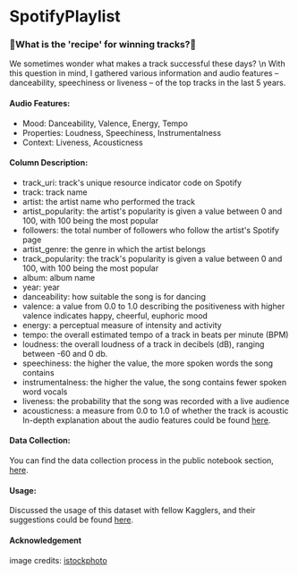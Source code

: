 # SpotifyPlaylist

### 🎹What is the 'recipe' for winning tracks?🤔
We sometimes wonder what makes a track successful these days? \n
With this question in mind, I gathered various information and audio features – danceability, speechiness or liveness – of the top tracks in the last 5 years.

#### Audio Features:
* Mood: Danceability, Valence, Energy, Tempo
* Properties: Loudness, Speechiness, Instrumentalness
* Context: Liveness, Acousticness

#### Column Description:
* track_uri: track's unique resource indicator code on Spotify
* track: track name
* artist: the artist name who performed the track
* artist_popularity: the artist's popularity is given a value between 0 and 100, with 100 being the most popular
* followers: the total number of followers who follow the artist's Spotify page
* artist_genre: the genre in which the artist belongs
* track_popularity: the track's popularity is given a value between 0 and 100, with 100 being the most popular
* album: album name
* year: year
* danceability: how suitable the song is for dancing
* valence: a value from 0.0 to 1.0 describing the positiveness with higher valence indicates happy, cheerful, euphoric mood
* energy: a perceptual measure of intensity and activity
* tempo: the overall estimated tempo of a track in beats per minute (BPM)
* loudness: the overall loudness of a track in decibels (dB), ranging between -60 and 0 db.
* speechiness: the higher the value, the more spoken words the song contains
* instrumentalness: the higher the value, the song contains fewer spoken word vocals
* liveness: the probability that the song was recorded with a live audience
* acousticness: a measure from 0.0 to 1.0 of whether the track is acoustic
In-depth explanation about the audio features could be found [here](https://developer.spotify.com/documentation/web-api/reference/#/operations/get-audio-features).

#### Data Collection:
You can find the data collection process in the public notebook section, [here](https://www.kaggle.com/code/sejungjenn/spotify-api-with-spotipy-collecting-data).

#### Usage:
Discussed the usage of this dataset with fellow Kagglers, and their suggestions could be found [here](https://www.kaggle.com/discussions/questions-and-answers/374408).

#### Acknowledgement
image credits: [istockphoto](https://www.istockphoto.com/kr/search/2/image?phrase=dj)
